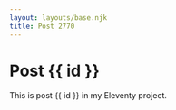 ```yaml
---
layout: layouts/base.njk
title: Post 2770
---
```


# Post {{ id }}

This is post {{ id }} in my Eleventy project.
